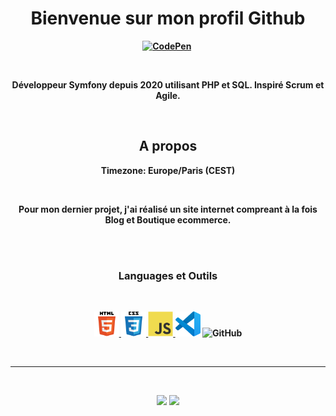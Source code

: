 <p>
  <h1 align="center"><b>Bienvenue sur mon profil Github</h1>
</p>
<p align="center">
<a href="https://codepen.io/Vikaizer"><img src="https://img.shields.io/badge/Codepen-000000?style=for-the-badge&logo=codepen&logoColor=white" alt="CodePen" /></a>&nbsp;
</p>
<br />

<p align="center">Développeur Symfony depuis 2020 utilisant PHP et SQL. Inspiré Scrum et Agile.</p>
<br />
<!--
<h2 align="center">Mes Projets 💻</h2>
<br />

<p align="center">
  <img width="400" src="https://github.com/YuriDevAT/sos-animals/blob/main/public/thumbnail-sos.png" />
  <img width="400" src="https://github.com/YuriDevAT/smart-shopping-list/blob/main/public/Thumbnail.png" />
 <a href="https://github.com/YuriDevAT/sos-animals">
  <img align="" src="https://github-readme-stats.vercel.app/api/pin/?username=YuriDevAT&repo=sos-animals&theme=tokyonight" />
</a>
</p>

<br />
-->

<h2 align="center">A propos</h2>
<p align="center">
Timezone: Europe/Paris (CEST)
</p>
<br />
<p align="center">Pour mon dernier projet, j'ai réalisé un site internet compreant à la fois Blog et Boutique ecommerce.</p>


<br />
<br />
<p>
<h3 align="center"> Languages et Outils</h3>
</p>
<br />
<p align="center">
<a href="https://www.w3.org/html/" target="_blank"> <img src="https://raw.githubusercontent.com/devicons/devicon/master/icons/html5/html5-original-wordmark.svg" alt="html5" width="40" height="40"/> </a>
<a href="https://www.w3schools.com/css/" target="_blank"> <img src="https://raw.githubusercontent.com/devicons/devicon/master/icons/css3/css3-original-wordmark.svg" alt="css3" width="40" height="40"/> </a>
<a href="https://developer.mozilla.org/en-US/docs/Web/JavaScript" target="_blank"> <img src="https://raw.githubusercontent.com/devicons/devicon/master/icons/javascript/javascript-original.svg" alt="javascript" width="40" height="40"/> </a>
<!--<a href="https://nextjs.org/" target="_blank"> <img src="https://github.com/YuriDevAT/YuriDevAT/blob/main/nextjs.png" alt="nextjs" width="40" height="40"/> </a>-->
<img alt="Visual Studio Code" width="40px" src="https://raw.githubusercontent.com/github/explore/80688e429a7d4ef2fca1e82350fe8e3517d3494d/topics/visual-studio-code/visual-studio-code.png" />
<img alt="GitHub" width="40px" src="https://github.com/YuriDevAT/YuriDevAT/blob/main/github_.png" />
   </p>
<br />

---

<br />
<p align="center">
<img src="https://github-readme-stats.vercel.app/api?username=Vikaizer&theme=radical&show_icons=true" width="450"/>
<img src="https://github-readme-stats.vercel.app/api/top-langs/?username=Vikaizer&layout=compact&theme=radical" width="400" />
</p>

